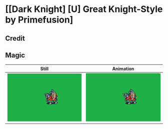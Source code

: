 # [\[Dark Knight\] \[U\] Great Knight-Style by Primefusion]

## Credit


	
## Magic

| Still | Animation |
| :---: | :-------: |
| ![Magic still](./Magic_000.png) | ![Magic animation](./Magic.gif) |
